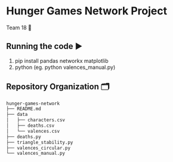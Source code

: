 # Hunger Games Network Project

Team 18 🚀

## Running the code ▶️
1. pip install pandas networkx matplotlib
1. python <filename> (eg. python valences_manual.py)

## Repository Organization 🗂️
```bash
hunger-games-network
├── README.md
├── data
│   ├── characters.csv
│   ├── deaths.csv
│   └── valences.csv
├── deaths.py
├── triangle_stability.py
├── valences_circular.py
└── valences_manual.py
```
